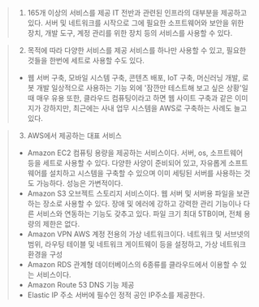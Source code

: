 >1. 165개 이상의 서비스를 제공
>	IT 전반과 관련된 인프라의 대부분을 제공하고 있다. 서버 및 네트워크를 시작으로 그에 필요한 소프트웨어와 보안을 위한 장치, 개발 도구, 계정 관리를 위한 장치 등의 서비스를 사용할 수 있다. 

>2. 목적에 따라 다양한 서비스를 제공
>	서비스를 하나만 사용할 수 있고, 필요한 것들을 한번에 세트로 사용할 수도 있다. 
>	- 웹 서버 구축, 모바일 시스템 구축, 콘텐츠 배포, IoT 구축, 머신러닝 개발, 로봇 개발
>	일상적으로 사용하는 기능 외에 '잠깐만 테스트해 보고 싶은 상황'일 때 매우 유용
>	또한, 클라우드 컴퓨팅이라고 하면 웹 사이트 구축과 같은 이미지가 강하지만, 최근에는 사내 업무 시스템을 AWS로 구축하는 사례도 늘고 있다. 

>3. AWS에서 제공하는 대표 서비스 
>	- Amazon EC2
>		컴퓨팅 용량을 제공하는 서비스이다. 서버, os, 소프트웨어 등을 세트로 사용할 수 있다. 
>		다양한 사양이 준비되어 있고, 자유롭게 소프트웨어를 설치하고 시스템을 구축할 수 있으며 이미 세팅된 서버를 사용하는 것도 가능하다. 
>		성능은 가변적이다. 
>	- Amazon S3
>		오브젝트 스토리지 서비스이다. 웹 서버 및 서버용 파일을 보관하는 장소로 사용할 수 있다. 
>		장애 및 에러에 강하고 강력한 관리 기능이나 다른 서비스와 연동하는 기능도 갖추고 있다. 
>		파일 크기 최대 5TB이며, 전체 용량의 제한은 없다. 
>	- Amazon VPN
>		AWS 계정 전용의 가상 네트워크이다. 네트워크 및 서브넷의 범위, 라우팅 테이블 및 네트워크 게이트웨이 등을 설정하고, 가상 네트워크 환경을 구성
>	- Amazon RDS
>		관계형 데이터베이스의 6종류를 클라우드에서 이용할 수 있는 서비스이다.
>	- Amazon Route 53
>		DNS 기능 제공
>	- Elastic IP 주소
>		서버에 필수인 정적 공인 IP주소를 제공한다. 